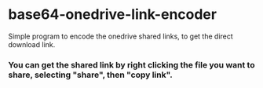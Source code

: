 # base64-onedrive-link-encoder
Simple program to encode the onedrive shared links, to get the direct download link.

### You can get the shared link by right clicking the file you want to share, selecting "share", then "copy link".
